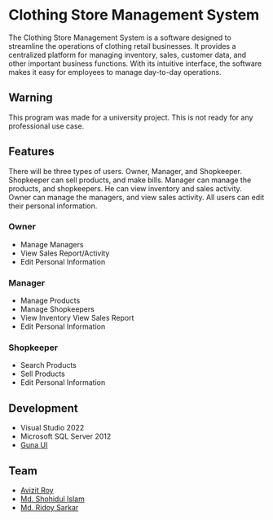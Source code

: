 # Clothing Store Management System
The Clothing Store Management System is a software designed to streamline the operations of clothing retail businesses. It provides a centralized platform for managing inventory, sales, customer data, and other important business functions. With its intuitive interface, the software makes it easy for employees to manage day-to-day operations.

## Warning
This program was made for a university project. This is not ready for any professional use case.

## Features
There will be three types of users. Owner, Manager, and Shopkeeper. Shopkeeper can sell products, and make bills. Manager can manage the products, and shopkeepers. He can view inventory and sales activity. Owner can manage the managers, and view sales activity. All users can edit their personal information.
### Owner

 - Manage Managers
 - View Sales Report/Activity
 - Edit Personal Information

### Manager

 - Manage Products
 - Manage Shopkeepers
 - View Inventory View Sales Report
 - Edit Personal Information

### Shopkeeper

 - Search Products
 - Sell Products
 - Edit Personal Information

## Development
 - Visual Studio 2022
 - Microsoft SQL Server 2012
 - [Guna UI](https://gunaui.com)

## Team

 - [Avizit Roy](https://github.com/avizitRX)
 - [Md. Shohidul Islam](https://github.com/Shohidul203)
 - [Md. Ridoy Sarkar](https://github.com/Ridoy-Sarkar)

